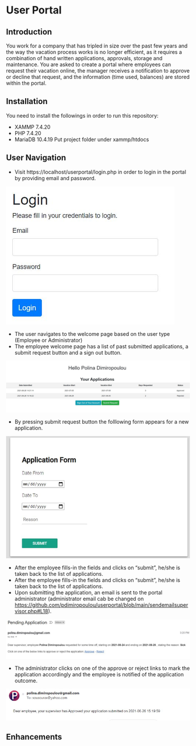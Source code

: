 # User Portal
## Introduction
You work for a company that has tripled in size over the past few years and the way
the vacation process works is no longer efficient, as it requires a combination of hand
written applications, approvals, storage and maintenance. You are asked to create a
portal where employees can request their vacation online, the manager receives a
notification to approve or decline that request, and the information (time used,
balances) are stored within the portal.

## Installation
You need to install the followings in order to run this repository:
- XAMMP 7.4.20  
- PHP 7.4.20
- MariaDB 10.4.19
Put project folder under xammp/htdocs

## User Navigation
- Visit  https://localhost/userportal/login.php in order to login in the portal by providing email and password.

![Alt text](/screenshots/login.JPG?raw=true )
- The user navigates to the welcome page based on the user type (Employee or Administrator)
- The employee welcome page has a list of past submitted applications, a submit request button and a sign out button.

![Alt text](/screenshots/emp_welcome.JPG?raw=true)
- By pressing submit request button the folllowing form appears for a new application.

![Alt text](/screenshots/applicationform.JPG?raw=true)
-  After the employee fills-in the fields and clicks on “submit”, he/she is taken
back to the list of applications.
-  After the employee fills-in the fields and clicks on “submit”, he/she is taken
back to the list of applications.
- Upon submitting the application, an email is sent to the portal administrator (administrator email cab be changed on https://github.com/pdimiropoulou/userportal/blob/main/sendemailsupervisor.php#L18).

![Alt text](/screenshots/adminemail.JPG?raw=true)
- The administrator clicks on one of the approve or reject links to mark the application accordingly and the employee is notified of the application outcome.

![Alt text](/screenshots/empemail.JPG?raw=true "Optional Title")

## Enhancements
